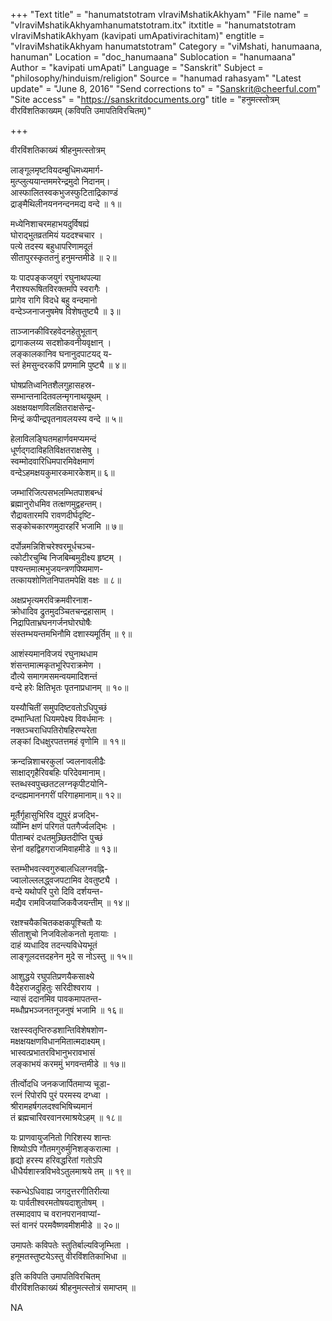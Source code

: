 +++
"Text title" = "hanumatstotram vIraviMshatikAkhyam"
"File name" = "vIraviMshatikAkhyamhanumatstotram.itx"
itxtitle = "hanumatstotram vIraviMshatikAkhyam (kavipati umApativirachitam)"
engtitle = "vIraviMshatikAkhyam hanumatstotram"
Category = "viMshati, hanumaana, hanuman"
Location = "doc_hanumaana"
Sublocation = "hanumaana"
Author = "kavipati umApati"
Language = "Sanskrit"
Subject = "philosophy/hinduism/religion"
Source = "hanumad rahasyam"
"Latest update" = "June 8, 2016"
"Send corrections to" = "Sanskrit@cheerful.com"
"Site access" = "https://sanskritdocuments.org"
title = "हनुमत्स्तोत्रम् वीरविंशतिकाख्यम् (कविपति उमापतिविरचितम्)"

+++
  
 वीरविंशतिकाख्यं श्रीहनुमत्स्तोत्रम्   
  
लाङ्गूलमृष्टवियदम्बुधिमध्यमार्ग-  
मुत्प्लुत्ययान्तममरेन्द्रमुदो निदानम्।  
आस्फालितस्वकभुजस्फुटिताद्रिकाण्डं  
द्राङ्मैथिलीनयननन्दनमद्य वन्दे ॥ १॥  
  
मध्येनिशाचरमहाभयदुर्विषह्यं  
घोराद्भुतव्रतमियं यददश्चचार ।  
पत्ये तदस्य बहुधापरिणामदूतं  
सीतापुरस्कृततनुं हनुमन्तमीडे ॥ २॥  
  
यः पादपङ्कजयुगं रघुनाथपल्या  
नैराश्यरूषितविरक्तमपि स्वरागैः ।  
प्रागेव रागि विदधे बहु वन्दमानो  
वन्देञ्जनाजनुषमेष विशेषतुष्ट्यै ॥ ३॥  
  
ताञ्जानकीविरहवेदनहेतुभूतान्  
द्रागाकलय्य सदशोकवनीयवृक्षान् ।  
लङ्कालकानिव घनानुदपाटयद् य-  
स्तं हेमसुन्दरकपिं प्रणमामि पुष्ट्यै ॥ ४॥  
  
घोषप्रतिध्वनितशैलगुहासहस्र-  
सम्भान्तनादितवलन्मृगनाथयूथम् ।  
अक्षक्षयक्षणविलक्षितराक्षसेन्द्र-  
मिन्द्रं कपीन्द्रपृतनावलयस्य वन्दे ॥ ५॥  
  
हेलाविलङ्घितमहार्णवमप्यमन्दं  
धूर्णद्गदाविहतिविक्षतराक्षसेषु ।  
स्वम्मोदवारिधिमपारमिवेक्षमाणं  
वन्देऽहमक्षयकुमारकमारकेशम्॥ ६॥  
  
जम्भारिजित्पसभलम्भितपाशबन्धं  
ब्रह्मानुरोधमिव तत्क्षणमुद्वहन्तम्।  
रौद्रावतारमपि रावणदीर्घदृष्टि-  
सङ्कोचकारणमुदारहरिं भजामि ॥ ७॥  
  
दर्पोन्नमन्निशिचरेश्वरमूर्धचञ्च-  
त्कोटीरचुम्बि निजबिम्बमुदीक्ष्य हृष्टम् ।  
पश्यन्तमात्मभुजयन्त्रणपिष्यमाण-  
तत्कायशोणितनिपातमपेक्षि वक्षः ॥ ८॥  
  
अक्षप्रभृत्यमरविक्रमवीरनाश-  
क्रोधादिव द्रुतमुदञ्चितचन्द्रहासाम् ।  
निद्रापिताभ्रघनगर्जनघोरघोषैः  
संस्तम्भयन्तमभिनौमि दशास्यमूर्तिम् ॥ ९॥  
  
आशंस्यमानविजयं रघुनाथधाम  
शंसन्तमात्मकृतभूरिपराक्रमेण ।  
दौत्ये समागमसमन्वयमादिशन्तं  
वन्दे हरेः क्षितिभृतः पृतनाप्रधानम् ॥ १०॥  
  
यस्यौचितीं समुपदिष्टवतोऽधिपुच्छं  
दम्भान्धितां धियमपेक्ष्य विवर्धमानः ।  
नक्तञ्चराधिपतिरोषहिरण्यरेता  
लङ्कां दिधक्षुरपतत्तमहं वृणोमि ॥ ११॥  
  
क्रन्दन्निशाचरकुलां ज्वलनावलीढैः  
साक्षाद्गृहैरिवबहिः परिदेवमानाम्।  
स्तब्धस्वपुच्छतटलग्नकृपीटयोनि-  
दन्दह्यमाननगरीं परिगाहमानाम्॥ १२॥  
  
मूर्तैर्गृहासुभिरिव द्युपुरं व्रजद्भि-  
र्व्योम्नि क्षणं परिगतं पतगैर्ज्वलद्भिः ।  
पीताम्बरं दधतमुच्र्छितदीप्ति पुच्छं  
सेनां वहद्विहगराजमिवाहमीडे ॥ १३॥  
  
स्तम्भीभवत्स्वगुरुबालधिलग्नवह्नि-  
ज्वालोल्ललद्ध्वजपटामिव देवतुष्ट्यै ।  
वन्दे यथोपरि पुरो दिवि दर्शयन्त-  
मद्यैव रामविजयाजिकवैजयन्तीम् ॥ १४॥  
  
रक्षश्चयैकचितकक्षकपूश्चितौ यः  
सीताशुचो निजविलोकनतो मृतायाः ।  
दाहं व्यधादिव तदन्त्यविधेयभूतं  
लाङ्गूलदत्तदहनेन मुदे स नोऽस्तु ॥ १५॥  
  
आशुद्धये रघुपतिप्रणयैकसाक्ष्ये  
वैदेहराजदुहितुः सरिदीश्वराय ।  
न्यासं ददानमिव पावकमापतन्त-  
मब्धौप्रभञ्जनतनूजनुषं भजामि ॥ १६॥  
  
रक्षस्स्वतृप्तिरुडशान्तिविशेषशोण-  
मक्षक्षयक्षणविधानमितात्मदाक्ष्यम्।  
भास्वत्प्रभातरविभानुभरावभासं  
लङ्काभयं करममुं भगवन्तमीडे ॥ १७॥  
  
तीर्त्वोदधि जनकजार्पितमाप्य चूडा-  
रत्नं रिपोरपि पुरं परमस्य दग्ध्वा ।  
श्रीरामहर्षगलदश्वभिषिच्यमानं  
तं ब्रह्मचारिवरवानरमाश्रयेऽहम् ॥ १८॥  
  
यः प्राणवायुजनितो गिरिशस्य शान्तः  
शिष्योऽपि गौतमगुरुर्मुनिशङ्करात्मा ।  
हृद्यो हरस्य हरिवद्धरितां गतोऽपि  
धीधैर्यशास्त्रविभवेऽतुलमाश्रये तम् ॥ १९॥  
  
स्कन्धेऽधिवाह्य जगदुत्तरगीतिरीत्या  
यः पार्वतीश्वरमतोषयदाशुतोषम् ।  
तस्मादवाप च वरानपरानवाप्यां-  
स्तं वानरं परमवैष्णवमीशमीडे ॥ २०॥  
  
उमापतेः कविपतेः स्तुतिर्बाल्यविजृम्भिता ।  
हनूमतस्तुष्टयेऽस्तु वीरविंशतिकाभिधा ॥  
  
इति कविपति उमापतिविरचितम्  
वीरविंशतिकाख्यं श्रीहनुमत्स्तोत्रं समाप्तम् ॥  
  
  
NA  
  
